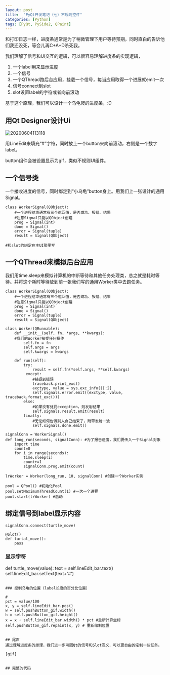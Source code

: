 ```yaml
---
layout: post
title:  "PyQt开发笔记（七）不规则控件"
categories: [Python]
tags: [PyQt, PySide2, QPaint]
---
```


和打印日志一样，进度条通常是为了稍微管理下用户等待预期，同时直白的告诉他们我还没死，等会儿再C+A+D杀死我。

我们理解了信号和UI交互的逻辑，可以很容易理解进度条的实现逻辑，

1. 一个label用来显示进度
2. 一个信号
3. 一个QThread跑后台应用，挂载一个信号，每当应用取得一个进展就emit一次
4. 信号connect到slot
5. slot设置label的字符或者向前滚动

基于这个原理，我们可以设计一个乌龟爬的进度条，:D

## 用Qt Designer设计Ui
![20200604113118](https://52etf.oss-cn-beijing.aliyuncs.com/picgo/20200604113118.png)

用LineEdit来填充“#”字符，同时放上一个button来向前滚动，右侧是一个数字label。

button组件会被设置显示为gif，类似不规则UI组件。

## 一个信号类

一个接收进度的信号，同时绑定到“小乌龟”button身上。用我们上一张设计的通用Signal。
```
class WorkerSignal(QObject):
    #一个进程结束通常有三个返回值，是否成功、报错、结果
    #注意Signal只能以QObject创建
    prog = Signal(int)
    done = Signal()
    error = Signal(tuple)
    result = Signal(QObject)

#和slot的绑定在主UI那里写
```

## 一个QThread来模拟后台应用

我们用time.sleep来模拟计算机的中断等待和其他任务处理类，总之就是耗时等待。并将这个耗时等待放到前一张我们写的通用Worker类中去跑任务。

```
class WorkerSignal(QObject):
    #一个进程结束通常有三个返回值，是否成功、报错、结果
    #注意Signal只能以QObject创建
    prog = Signal(int)
    done = Signal()
    error = Signal(tuple)
    result = Signal(QObject)
    
class Worker(QRunnable):
    def __init__(self, fn, *args, **kwargs):
    #我们的Worker接受任何操作
        self.fn = fn
        self.args = args
        self.kwargs = kwargs
        
    def run(self):
        try:
            result = self.fn(*self.args, **self.kwargs)
         except:
            #捕捉到错误
            traceback.print_exc()
            exctype, value = sys.exc_info()[:2]
            self.signals.error.emit((exctype, value, traceback.format_exc()))
        else:
            #如果没有处罚exception，则发射结果
            self.signals.result.emit(result)
        finally:
            #无论如何告诉别人自己结束了，附带发射一波
            self.signals.done.emit()

signalConn = WorkerSignal()
def long_run(seconds, signalConn): #为了报告进度，我们要传入一个Signal对象
    import time
    count=0
    for i in range(seconds):
        time.sleep(i)
        count+=1
        signalConn.prog.emit(count)

lrWorker = Worker(long_run, 10, signalConn) #创建一个Worker实例

pool = QPool() #初始化Pool
pool.setMaximumThreadCount(1) #一次一个进程
pool.start(lrWorker) #启动
```

## 绑定信号到label显示内容

```
signalConn.connect(turtle_move)

@Slot()
def turtal_move():
    pass

```

### 显示字符
def turtle_move(value):
    text = self.lineEdit_bar.text()
    self.lineEdit_bar.setText(text+'#')
```

### 控制乌龟的位置（label长度的百分比位置）
```
    #
    pct = value/100
    x, y = self.lineEdit_bar.pos()
    w = self.pushButton_gif.width()
    h = self.pushButton_gif.height()
    x = x + self.lineEdit_bar.width() * pct #重新计算坐标
    self.pushButton_gif.repaint(x, y) # 重新绘制位置
```

## 尾声
通过理解进度条的原理，我们进一步巩固Qt的信号和Slot涵义，可以更自由的定制一些任务。

[gif]


## 完整的代码

